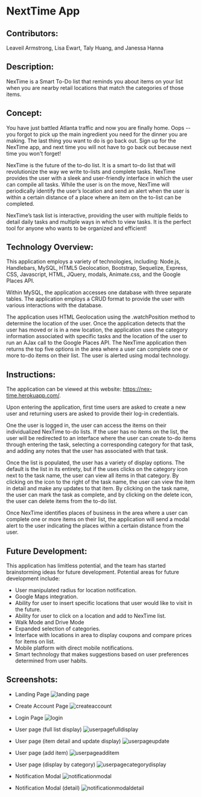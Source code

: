 # NextTime App 

## Contributors:
Leaveil Armstrong, Lisa Ewart, Taly Huang, and Janessa Hanna

## Description:
NexTime is a Smart To-Do list that reminds you about items on your list when you are nearby retail locations that match the categories of those items.

## Concept:

You have just battled Atlanta traffic and now you are finally home.  Oops -- you forgot to pick up the main ingredient you need for the dinner you are making.  The last thing you want to do is go back out.  Sign up for the NexTime app, and next time you will not have to go back out because next time you won't forget!  

NexTime is the future of the to-do list.  It is a smart to-do list that will revolutionize the way we write to-lists and complete tasks. NexTime provides the user with a sleek and user-friendly interface in which the user can compile all tasks.  While the user is on the move, NexTime will periodically identify the user’s location and send an alert when the user is within a certain distance of a place where an item on the to-list can be completed.  

NexTime’s task list is interactive, providing the user with multiple fields to detail daily tasks and multiple ways in which to view tasks. It is the perfect tool for anyone who wants to be organized and efficient!  

## Technology Overview:
This application employs a variety of technologies, including:  Node.js, Handlebars, MySQL, HTML5 Geolocation, Bootstrap, Sequelize, Express, CSS, Javascript, HTML, JQuery, modals, Animate.css, and the Google Places API.

Within MySQL, the application accesses one database with three separate tables.  The application employs a CRUD format to provide the user with various interactions with the database.  

The application uses HTML Geolocation using the .watchPosition method to determine the location of the user.  Once the application detects that the user has moved or is in a new location, the application uses the category information associated with specific tasks and the location of the user to run an AJax call to the Google Places API.  The NexTime application then returns the top five options in the area where a user can complete one or more to-do items on their list. The user is alerted using modal technology.  

## Instructions:  

The application can be viewed at this website:  https://nex-time.herokuapp.com/.  

Upon entering the application, first time users are asked to create a new user and returning users are asked to provide their log-in credentials.  

One the user is logged in, the user can access the items on their individualized NexTime to-do lists.  If the user has no items on the list, the user will be redirected to an interface where the user can create to-do items through entering the task, selecting a corresponding category for that task, and adding any notes that the user has associated with that task.  

Once the list is populated, the user has a variety of display options.  The default is the list in its entirety, but if the uses clicks on the category icon next to the task name, the user can view all items in that category.  By clicking on the icon to the right of the task name, the user can view the item in detail and make any updates to that item.  By clicking on the task name, the user can mark the task as complete, and by clicking on the delete icon, the user can delete items from the to-do list.  

Once NexTime identifies places of business in the area where a user can complete one or more items on their list, the application will send a modal alert to the user indicating the places within a certain distance from the user.  

## Future Development:  

This application has limitless potential, and the team has started brainstorming ideas for future development.  Potential areas for future development include:

* User manipulated radius for location notification.
* Google Maps integration.
* Ability for user to insert specific locations that user would like to visit in the future.
* Ability for user to click on a location and add to NexTime list.
* Walk Mode and Drive Mode 
* Expanded selection of categories.
* Interface with locations in area to display coupons and compare prices for items on list.
* Mobile platform with direct mobile notifications.
* Smart technology that makes suggestions based on user preferences determined from user habits. 

## Screenshots:

* Landing Page
![landing page](https://user-images.githubusercontent.com/32542804/35289190-9bb0708e-0034-11e8-9a6a-ba4e30012328.png)


* Create Account Page
![createaccount](https://user-images.githubusercontent.com/32542804/35289188-9b9d2cea-0034-11e8-8152-1b728b7adc32.png)


* Login Page
![login](https://user-images.githubusercontent.com/32542804/35289191-9bbbf684-0034-11e8-8574-2555697d85d6.png)


* User page (full list display)
![userpagefulldisplay](https://user-images.githubusercontent.com/32542804/35289197-9d2e0566-0034-11e8-9714-fccdf6136d4c.png)


* User page (item detail and update display)
![userpageupdate](https://user-images.githubusercontent.com/32542804/35289200-9d8451be-0034-11e8-906a-2906de90b858.png)


* User page (add item)
![userpageadditem](https://user-images.githubusercontent.com/32542804/35289195-9c94615e-0034-11e8-8ea6-a1a678b477d3.png)


* User page (display by category)
![userpagecategorydisplay](https://user-images.githubusercontent.com/32542804/35289196-9cf80ca4-0034-11e8-953c-9640632b9649.png)


* Notification Modal
![notificationmodal](https://user-images.githubusercontent.com/32542804/35289192-9bc7f09c-0034-11e8-807b-0406e081d9b9.png)


* Notification Modal (detail)
![notificationmodaldetail](https://user-images.githubusercontent.com/32542804/35289193-9c2becaa-0034-11e8-9118-c14d0a90f152.png)



